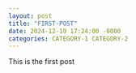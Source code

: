 ```yaml
---
layout: post
title: "FIRST-POST"
date: 2024-12-19 17:24:00 -0000
categories: CATEGORY-1 CATEGORY-2
---
```

This is the first post
